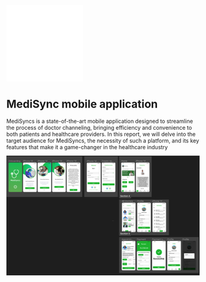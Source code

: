 <!DOCTYPE html>
<html lang="en">
<head>
    <meta charset="UTF-8">
    <meta name="viewport" content="width=device-width, initial-scale=1.0">
    <div class="logo">
            <img src="https://github.com/DilmiSamaranayaka/E---Channeling-System/blob/master/app/src/main/res/drawable/logo.png?raw=true" style="width: 200px">
        </div>
</head>
<body>
    <div class="container">
        <h1>MediSync mobile application</h1>
        <p>
            MediSyncs is a state-of-the-art mobile application designed to streamline the process of doctor 
channeling, bringing efficiency and convenience to both patients and healthcare providers. In this 
report, we will delve into the target audience for MediSyncs, the necessity of such a platform, and its 
key features that make it a game-changer in the healthcare industry
        </p>
<img src="https://github.com/DilmiSamaranayaka/E---Channeling-System/blob/master/app/src/main/res/drawable/all.png?raw=true" alt="medisync" >
    </div>
</body>
</html>
